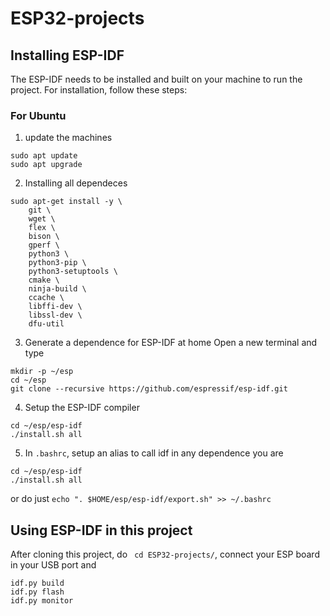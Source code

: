# ESP32-projects

## Installing ESP-IDF
The ESP-IDF needs to be installed and built on your machine to run the project. For installation, follow these steps:

### For Ubuntu

1. update the machines
```
sudo apt update
sudo apt upgrade
```

2. Installing all dependeces
```
sudo apt-get install -y \
    git \
    wget \
    flex \
    bison \
    gperf \
    python3 \
    python3-pip \
    python3-setuptools \
    cmake \
    ninja-build \
    ccache \
    libffi-dev \
    libssl-dev \
    dfu-util
```

3. Generate a dependence for ESP-IDF at home
Open a new terminal and type

```
mkdir -p ~/esp
cd ~/esp
git clone --recursive https://github.com/espressif/esp-idf.git
```

4. Setup the ESP-IDF compiler

```
cd ~/esp/esp-idf
./install.sh all
```

5. In ```.bashrc```, setup an alias to call idf in any dependence you are

```
cd ~/esp/esp-idf
./install.sh all
```

or do just ```echo ". $HOME/esp/esp-idf/export.sh" >> ~/.bashrc ```

## Using ESP-IDF in this project

After cloning this project, do ``` cd ESP32-projects/```, connect your ESP board in your USB port and 

```
idf.py build
idf.py flash
idf.py monitor
```


